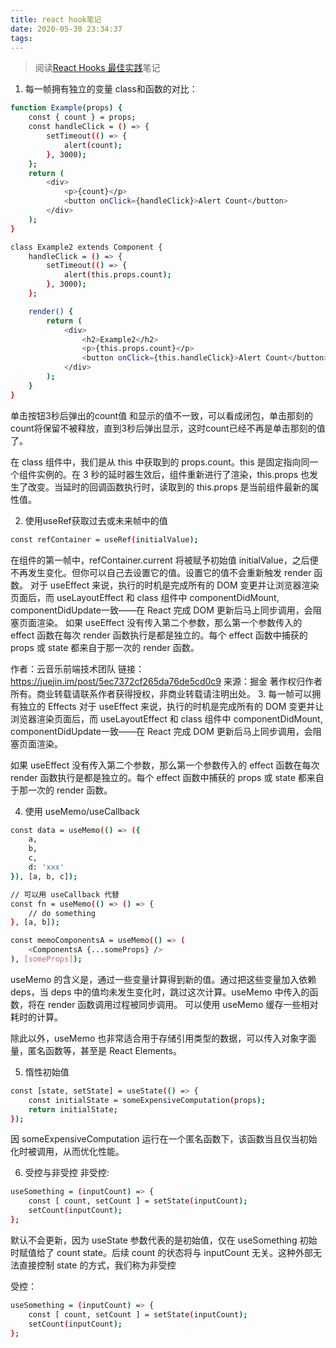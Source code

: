 ```yaml
---
title: react hook笔记
date: 2020-05-30 23:34:37
tags:
---
```

> 阅读[React Hooks 最佳实践](https://juejin.im/post/5ec7372cf265da76de5cd0c9?utm_source=gold_browser_extension)笔记

1. 每一帧拥有独立的变量
class和函数的对比：
``` bash
function Example(props) {
    const { count } = props;
    const handleClick = () => {
        setTimeout(() => {
            alert(count);
        }, 3000);
    };
    return (
        <div>
            <p>{count}</p>
            <button onClick={handleClick}>Alert Count</button>
        </div>
    );
}

class Example2 extends Component {
    handleClick = () => {
        setTimeout(() => {
            alert(this.props.count);
        }, 3000);
    };

    render() {
        return (
            <div>
                <h2>Example2</h2>
                <p>{this.props.count}</p>
                <button onClick={this.handleClick}>Alert Count</button>
            </div>
        );
    }
}

```
单击按钮3秒后弹出的count值 和显示的值不一致，可以看成闭包，单击那刻的count将保留不被释放，直到3秒后弹出显示，这时count已经不再是单击那刻的值了。

在 class 组件中，我们是从 this 中获取到的 props.count。this 是固定指向同一个组件实例的。在 3 秒的延时器生效后，组件重新进行了渲染，this.props 也发生了改变。当延时的回调函数执行时，读取到的 this.props 是当前组件最新的属性值。

2. 使用useRef获取过去或未来帧中的值
 ```bash
const refContainer = useRef(initialValue);
 ```
 在组件的第一帧中，refContainer.current 将被赋予初始值 initialValue，之后便不再发生变化。但你可以自己去设置它的值。设置它的值不会重新触发 render 函数。
对于 useEffect 来说，执行的时机是完成所有的 DOM 变更并让浏览器渲染页面后，而 useLayoutEffect 和 class 组件中 componentDidMount, componentDidUpdate一致——在 React 完成 DOM 更新后马上同步调用，会阻塞页面渲染。
如果 useEffect 没有传入第二个参数，那么第一个参数传入的 effect 函数在每次 render 函数执行是都是独立的。每个 effect 函数中捕获的 props 或 state 都来自于那一次的 render 函数。

作者：云音乐前端技术团队
链接：https://juejin.im/post/5ec7372cf265da76de5cd0c9
来源：掘金
著作权归作者所有。商业转载请联系作者获得授权，非商业转载请注明出处。
 3. 每一帧可以拥有独立的 Effects
对于 useEffect 来说，执行的时机是完成所有的 DOM 变更并让浏览器渲染页面后，而 useLayoutEffect 和 class 组件中 componentDidMount, componentDidUpdate一致——在 React 完成 DOM 更新后马上同步调用，会阻塞页面渲染。

如果 useEffect 没有传入第二个参数，那么第一个参数传入的 effect 函数在每次 render 函数执行是都是独立的。每个 effect 函数中捕获的 props 或 state 都来自于那一次的 render 函数。

4. 使用 useMemo/useCallback
```bash
const data = useMemo(() => ({
    a,
    b,
    c,
    d: 'xxx'
}), [a, b, c]);

// 可以用 useCallback 代替
const fn = useMemo(() => () => {
    // do something
}, [a, b]);

const memoComponentsA = useMemo(() => (
    <ComponentsA {...someProps} />
), [someProps]);
```
useMemo 的含义是，通过一些变量计算得到新的值。通过把这些变量加入依赖 deps，当 deps 中的值均未发生变化时，跳过这次计算。useMemo 中传入的函数，将在 render 函数调用过程被同步调用。
可以使用 useMemo 缓存一些相对耗时的计算。

除此以外，useMemo 也非常适合用于存储引用类型的数据，可以传入对象字面量，匿名函数等，甚至是 React Elements。

5. 惰性初始值
```bash
const [state, setState] = useState(() => {
    const initialState = someExpensiveComputation(props);
    return initialState;
});
```
因 someExpensiveComputation 运行在一个匿名函数下，该函数当且仅当初始化时被调用，从而优化性能。

6. 受控与非受控
非受控:
```bash
useSomething = (inputCount) => {
    const [ count, setCount ] = setState(inputCount);
    setCount(inputCount);
};
```
默认不会更新，因为 useState 参数代表的是初始值，仅在 useSomething 初始时赋值给了 count state。后续 count 的状态将与 inputCount 无关。这种外部无法直接控制 state 的方式，我们称为非受控

受控：
```bash
useSomething = (inputCount) => {
    const [ count, setCount ] = setState(inputCount);
    setCount(inputCount);
};
```
